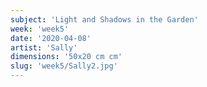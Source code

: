 ```yaml
---
subject: 'Light and Shadows in the Garden'
week: 'week5'
date: '2020-04-08'
artist: 'Sally'
dimensions: '50x20 cm cm'
slug: 'week5/Sally2.jpg'
---
```

